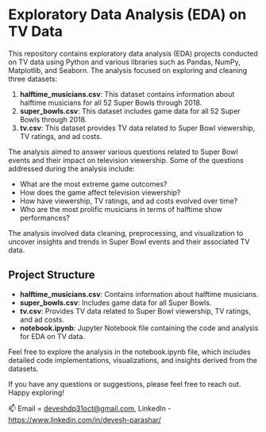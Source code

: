 # Exploratory Data Analysis (EDA) on TV Data

This repository contains exploratory data analysis (EDA) projects conducted on TV data using Python and various libraries such as Pandas, NumPy, Matplotlib, and Seaborn. The analysis focused on exploring and cleaning three datasets:

1. **halftime_musicians.csv**: This dataset contains information about halftime musicians for all 52 Super Bowls through 2018.
2. **super_bowls.csv**: This dataset includes game data for all 52 Super Bowls through 2018.
3. **tv.csv**: This dataset provides TV data related to Super Bowl viewership, TV ratings, and ad costs.

The analysis aimed to answer various questions related to Super Bowl events and their impact on television viewership. Some of the questions addressed during the analysis include:

- What are the most extreme game outcomes?
- How does the game affect television viewership?
- How have viewership, TV ratings, and ad costs evolved over time?
- Who are the most prolific musicians in terms of halftime show performances?

The analysis involved data cleaning, preprocessing, and visualization to uncover insights and trends in Super Bowl events and their associated TV data.

## Project Structure

- **halftime_musicians.csv**: Contains information about halftime musicians.
- **super_bowls.csv**: Includes game data for all Super Bowls.
- **tv.csv**: Provides TV data related to Super Bowl viewership, TV ratings, and ad costs.
- **notebook.ipynb**: Jupyter Notebook file containing the code and analysis for EDA on TV data.

Feel free to explore the analysis in the notebook.ipynb file, which includes detailed code implementations, visualizations, and insights derived from the datasets.

If you have any questions or suggestions, please feel free to reach out. Happy exploring!

📫 Email = deveshdp31oct@gmail.com, LinkedIn - https://www.linkedin.com/in/devesh-parashar/
